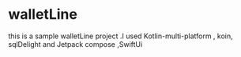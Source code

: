 # walletLine
this is a sample walletLine project .I used Kotlin-multi-platform , koin, sqlDelight and Jetpack compose ,SwiftUi





